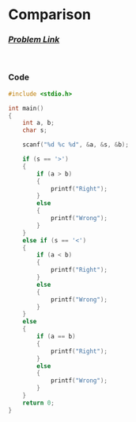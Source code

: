 # Comparison
### [*Problem Link*](https://codeforces.com/group/MWSDmqGsZm/contest/219158/problem/V)


<br> 

### Code
```c
#include <stdio.h>

int main()
{
    int a, b;
    char s;

    scanf("%d %c %d", &a, &s, &b);

    if (s == '>')
    {
        if (a > b)
        {
            printf("Right");
        }
        else
        {
            printf("Wrong");
        }
    }
    else if (s == '<')
    {
        if (a < b)
        {
            printf("Right");
        }
        else
        {
            printf("Wrong");
        }
    }
    else
    {
        if (a == b)
        {
            printf("Right");
        }
        else
        {
            printf("Wrong");
        }
    }
    return 0;
}
```